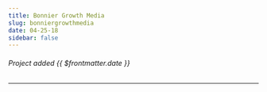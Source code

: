 ```yaml
---
title: Bonnier Growth Media
slug: bonniergrowthmedia
date: 04-25-18
sidebar: false
---
```

<ApiPostHero/>

###### Project added {{ $frontmatter.date }}

<ApiPost/>

---

<ApiPostList/>